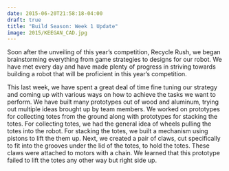 ```yaml
---
date: 2015-06-20T21:58:18-04:00
draft: true
title: "Build Season: Week 1 Update"
image: 2015/KEEGAN_CAD.jpg
---
```


Soon after the unveiling of this year’s competition, Recycle Rush, we began
brainstorming everything from game strategies to designs for our robot. We have
met every day and have made plenty of progress in striving towards building a
robot that will be proficient in this year’s competition.

This last week, we have spent a great deal of time fine tuning our strategy and
coming up with various ways on how to achieve the tasks we want to perform. We
have built many prototypes out of wood and aluminum, trying out multiple ideas
brought up by team members. We worked on prototypes for collecting totes from
the ground along with prototypes for stacking the totes. For collecting totes,
we had the general idea of wheels pulling the totes into the robot. For stacking
the totes, we built a mechanism using pistons to lift the them up. Next, we
created a pair of claws, cut specifically to fit into the grooves under the lid
of the totes, to hold the totes. These claws were attached to motors with a
chain. We learned that this prototype failed to lift the totes any other way but
right side up.
